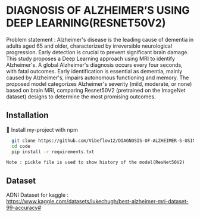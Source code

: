 
# DIAGNOSIS OF ALZHEIMER’S USING DEEP LEARNING(RESNET50V2)

Problem statement : Alzheimer's disease is the leading cause of dementia in adults aged 65 and older, characterized by irreversible neurological progression. Early detection is crucial to prevent significant brain damage. This study proposes a Deep Learning approach using MRI to identify Alzheimer's. A global Alzheimer's diagnosis occurs every four seconds, with fatal outcomes. Early identification is essential as dementia, mainly caused by Alzheimer's, impairs autonomous functioning and memory. The proposed model categorizes Alzheimer's severity (mild, moderate, or none) based on brain MRI, comparing Resnet50V2 (pretrained on the ImageNet dataset) designs to determine the most promising outcomes.


## Installation

 🐍 Install my-project with npm

```bash
  git clone https://github.com/Vibeflow12/DIAGNOSIS-OF-ALZHEIMER-S-USING-DEEP-LEARNING-RESNET50V2-.git
  cd code
  pip install -r requirements.txt
```
    Note : pickle file is used to show history of the model(ResNet50V2)
    
## Dataset

ADNI Dataset for kaggle : https://www.kaggle.com/datasets/lukechugh/best-alzheimer-mri-dataset-99-accuracy#
